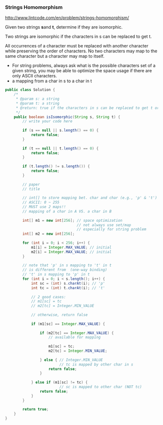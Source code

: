 ### Strings Homomorphism

http://www.lintcode.com/en/problem/strings-homomorphism/

Given two strings **s**and **t**, determine if they are isomorphic.

Two strings are isomorphic if the characters in s can be replaced to get t.

All occurrences of a character must be replaced with another character while preserving the order of characters. No two characters may map to the same character but a character may map to itself.





* For string problems, always ask what is the possible characters set of a given string, you may be able to optimize the space usage if there are only ASCII characters.
* a mapping from a char in s to a char in t

```java
public class Solution {
    /*
     * @param s: a string
     * @param t: a string
     * @return: true if the characters in s can be replaced to get t or false
     */
    public boolean isIsomorphic(String s, String t) {
        // write your code here
        
        if (s == null || s.length() == 0) {
            return false;
        }
        
        if (t == null || t.length() == 0) {
            return false;
        }
        
        if (t.length() != s.length()) {
            return false;
        }
        
        // paper 
        // title
        
        // int[] to store mapping bet. char and char (e.g., 'p' & 't')
        // ASCII: 0 ~ 255
        // MUST use 2 maps!! 
        // mapping of a char in A VS. a char in B
      
        int[] m1 = new int[256]; // space optimization 
                                 // not always use set/map
                                 // especially for string problem
        int[] m2 = new int[256];
        
        for (int i = 0; i < 256; i++) {
            m1[i] = Integer.MAX_VALUE; // initial
            m2[i] = Integer.MAX_VALUE; // initial
        }
        
        // note that 'p' in s mapping to 't' in t
        // is different from  (one-way binding)
        // 't' in s mapping to 'p' in t
        for (int i = 0; i < s.length(); i++) {
            int sc = (int) s.charAt(i); // 'p'
            int tc = (int) t.charAt(i); // 't'
            
            // 2 good cases: 
            // m1[sc] = tc
            // m2[tc] = Integer.MIN_VALUE
          
            // otherwise, return false
          
            if (m1[sc] == Integer.MAX_VALUE) {
                
                if (m2[tc] == Integer.MAX_VALUE) {
                    // available for mapping
                    
                    m1[sc] = tc;
                    m2[tc] = Integer.MIN_VALUE;
                    
                } else { // Integer.MIN_VALUE 
                         // tc is mapped by other char in s
                    return false;
                }
                
            } else if (m1[sc] != tc) {
                         // sc is mapped to other char (NOT tc)
                return false;
            }
        }
        
        return true;
    }
}
```

